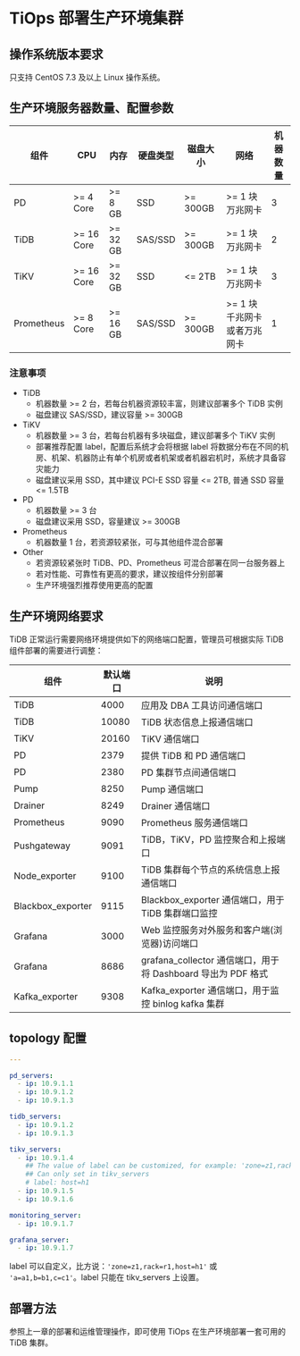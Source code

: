 # TiOps 部署生产环境集群

## 操作系统版本要求

只支持 CentOS	7.3 及以上 Linux 操作系统。

## 生产环境服务器数量、配置参数

| 组件 | CPU | 内存 | 硬盘类型 | 磁盘大小 | 网络 | 机器数量 |
|----|----|----|----|----|----|----|
| PD | >= 4 Core | >= 8 GB | SSD | >= 300GB | >= 1 块万兆网卡 | 3 |
| TiDB | >= 16 Core | >= 32 GB | SAS/SSD | >= 300GB | >= 1 块万兆网卡 | 2 |
| TiKV | >= 16 Core | >= 32 GB | SSD | <= 2TB | >= 1 块万兆网卡 | 3 |
| Prometheus | >= 8 Core | >= 16 GB | SAS/SSD | >= 300GB | >= 1 块千兆网卡或者万兆网卡 | 1 |

### 注意事项

- TiDB
  + 机器数量 >= 2 台，若每台机器资源较丰富，则建议部署多个 TiDB 实例
  + 磁盘建议 SAS/SSD，建议容量 >= 300GB
- TiKV
  + 机器数量 >= 3 台，若每台机器有多块磁盘，建议部署多个 TiKV 实例
  + 部署推荐配置 label，配置后系统才会将根据 label 将数据分布在不同的机房、机架、机器防止有单个机房或者机架或者机器宕机时，系统才具备容灾能力
  + 磁盘建议采用 SSD，其中建议 PCI-E SSD 容量 <= 2TB, 普通 SSD 容量 <= 1.5TB
- PD
  + 机器数量 >= 3 台
  + 磁盘建议采用 SSD，容量建议 >= 300GB
- Prometheus
  + 机器数量 1 台，若资源较紧张，可与其他组件混合部署
- Other
  + 若资源较紧张时 TiDB、PD、Prometheus 可混合部署在同一台服务器上
  + 若对性能、可靠性有更高的要求，建议按组件分别部署
  + 生产环境强烈推荐使用更高的配置

## 生产环境网络要求

TiDB 正常运行需要网络环境提供如下的网络端口配置，管理员可根据实际 TiDB 组件部署的需要进行调整：

| 组件 | 默认端口 | 说明 |
|----|----|----|
| TiDB |  4000 | 应用及 DBA 工具访问通信端口 |
| TiDB |  10080 | TiDB 状态信息上报通信端口 |
| TiKV |  20160 | TiKV 通信端口 |
| PD |  2379 | 提供 TiDB 和 PD 通信端口 |
| PD |  2380 | PD 集群节点间通信端口 |
| Pump |  8250 | Pump 通信端口 |
| Drainer |  8249 | Drainer 通信端口 |
| Prometheus |  9090 | Prometheus 服务通信端口 |
| Pushgateway |  9091 | TiDB，TiKV，PD 监控聚合和上报端口 |
| Node_exporter |  9100 | TiDB 集群每个节点的系统信息上报通信端口 |
| Blackbox_exporter |  9115 | Blackbox_exporter 通信端口，用于 TiDB 集群端口监控 |
| Grafana |  3000 | Web 监控服务对外服务和客户端(浏览器)访问端口 |
| Grafana |  8686 | grafana_collector 通信端口，用于将 Dashboard 导出为 PDF 格式 |
| Kafka_exporter | 9308 | Kafka_exporter 通信端口，用于监控 binlog kafka 集群 |

## topology 配置

```yaml
---

pd_servers:
  - ip: 10.9.1.1
  - ip: 10.9.1.2
  - ip: 10.9.1.3

tidb_servers:
  - ip: 10.9.1.2
  - ip: 10.9.1.3

tikv_servers:
  - ip: 10.9.1.4
    ## The value of label can be customized, for example: 'zone=z1,rack=r1,host=h1' or 'a=a1,b=b1,c=c1', etc
    ## Can only set in tikv_servers
    # label: host=h1
  - ip: 10.9.1.5
  - ip: 10.9.1.6

monitoring_server:
  - ip: 10.9.1.7

grafana_server:
  - ip: 10.9.1.7
```

label 可以自定义，比方说：`'zone=z1,rack=r1,host=h1'` 或 `'a=a1,b=b1,c=c1'`。label 只能在 tikv_servers 上设置。

## 部署方法

参照上一章的部署和运维管理操作，即可使用 TiOps 在生产环境部署一套可用的 TiDB 集群。
